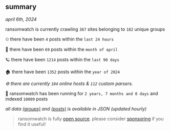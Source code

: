 
## summary
_april 6th, 2024_

ransomwatch is currently crawling `367` sites belonging to `182` unique groups

⏲ there have been `4` posts within the `last 24 hours`

🦈 there have been `69` posts within the `month of april`

🪐 there have been `1214` posts within the `last 90 days`

🏚 there have been `1352` posts within the `year of 2024`

_⚙️ there are currently `104` online hosts & `112` custom parsers._

🦕 ransomwatch has been running for `2 years, 7 months and 0 days` and indexed `10809` posts

_all data  [(groups)](http://ransomwhat.telemetry.ltd/groups) and [(posts)](http://ransomwhat.telemetry.ltd/posts) is available in JSON (updated hourly)_

> ransomwatch is fully [open source](https://github.com/joshhighet/ransomwatch#ransomwatch--). please consider [sponsoring](https://github.com/sponsors/joshhighet) if you find it useful!
